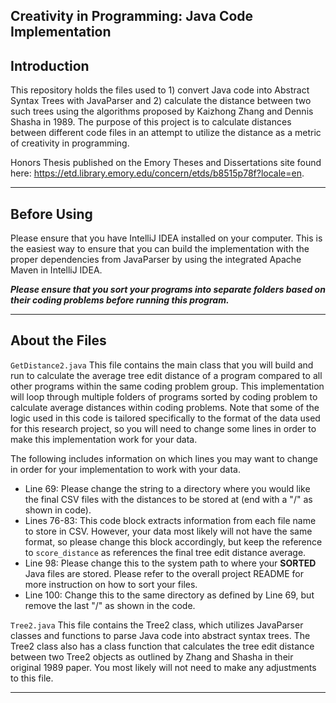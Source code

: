 Creativity in Programming: Java Code Implementation
---
## Introduction
This repository holds the files used to 1) convert Java code into Abstract Syntax Trees with JavaParser and 2) calculate the distance between two such trees using the algorithms proposed by Kaizhong Zhang and Dennis Shasha in 1989. The purpose of this project is to calculate distances between different code files in an attempt to utilize the distance as a metric of creativity in programming.

Honors Thesis published on the Emory Theses and Dissertations site found here: https://etd.library.emory.edu/concern/etds/b8515p78f?locale=en.

---
## Before Using
Please ensure that you have IntelliJ IDEA installed on your computer. This is the easiest way to ensure that you can build the implementation with the proper dependencies from JavaParser by using the integrated Apache Maven in IntelliJ IDEA. 

***Please ensure that you sort your programs into separate folders based on their coding problems before running this program.***

---
## About the Files

``GetDistance2.java``
This file contains the main class that you will build and run to calculate the average tree edit distance of a program compared to all other programs within the same coding problem group. This implementation will loop through multiple folders of programs sorted by coding problem to calculate average distances within coding problems. Note that some of the logic used in this code is tailored specifically to the format of the data used for this research project, so you will need to change some lines in order to make this implementation work for your data.

The following includes information on which lines you may want to change in order for your implementation to work with your data.
- Line 69: Please change the string to a directory where you would like the final CSV files with the distances to be stored at (end with a "/" as shown in code).
- Lines 76-83: This code block extracts information from each file name to store in CSV. However, your data most likely will not have the same format, so please change this block accordingly, but keep the reference to ``score_distance`` as references the final tree edit distance average.
- Line 98: Please change this to the system path to where your **SORTED** Java files are stored. Please refer to the overall project README for more instruction on how to sort your files.
- Line 100: Change this to the same directory as defined by Line 69, but remove the last "/" as shown in the code.


``Tree2.java``
This file contains the Tree2 class, which utilizes JavaParser classes and functions to parse Java code into abstract syntax trees. The Tree2 class also has a class function that calculates the tree edit distance between two Tree2 objects as outlined by Zhang and Shasha in their original 1989 paper. You most likely will not need to make any adjustments to this file.

---
